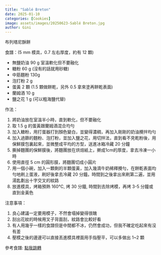 ```yaml
---
title: "Sablé Breton"
date: 2025-01-10
categories: [Cookies]
image: assets/images/20250623-Sablé Breton.jpg
author: Gini
---
```

布列塔尼酥餅

食譜：(5 mm 模具，0.7 左右厚度，約有 12 顆)
- 無鹽奶油 90 g 室溫軟化但不要融化
- 糖粉 60 g (沒有的話就用砂糖)
- 中筋麵粉 130g
- 泡打粉 2 g
- 蛋黃 2 顆 (1.5 顆做餅乾，另外 0.5 拿來塗再餅乾表面)
- 蘭姆酒 10 g
- 鹽之花 1 g (可以粗海鹽代替)

作法：
1. 將奶油放在室溫半小時，直到軟化，但不要融化
2. 取 1.5 g 的蛋黃跟蘭姆酒混合均勻
3. 加入糖粉，用打蛋器打到顏色變白，並變得濃稠，再加入剛剛的奶油攪拌均勻
4. 加入過篩的麵粉、泡打粉，並加入鹽之花，用切拌法，直到看不見乾粉後，用保鮮膜包裏起來，並微整成平均的方型，送進冰箱冷藏 20 分鐘
5. 撕掉麵團的保鮮膜後，將麵團放在烘焙紙上，擀成1cm的厚度，拿去冷凍一小時
6. 使用直徑 5 cm 的圓形膜，將麵團切成小圓片
7. 用一個小碗，加入一顆剩的半顆蛋黃，加入幾滴牛奶稀釋攪勻，在餅乾表面均勻地刷上蛋液，刷好後拿去冷藏 20 分鐘。時間到之後拿出來刷第二遍，並用湯匙劃出十字交叉的紋路
8. 放進模具，烤箱預熱 160°C, 烤 30 分鐘, 時間到去除烤模，再烤 3-5 分鐘或直到金黃色

注意事項：
1. 良心建議一定要用模子，不然會塌掉變得很醜
2. 刮出花紋的時候用叉子背面刮，紋路會比較好看
3. 有人用幾乎一樣的食譜但是中間都不冰，仍然會成功，但我不確定吃起來有沒有差
4. 壓模之後的邊邊可以直接丟進模具裡面用手指壓平，可以多做出 1~2 顆

<p style="overflow-wrap: anywhere;">參考食譜:
<a href="https://www.youtube.com/watch?v=NY5e5oeTEc4" target="_blank">點我跳轉</a>
</p>
